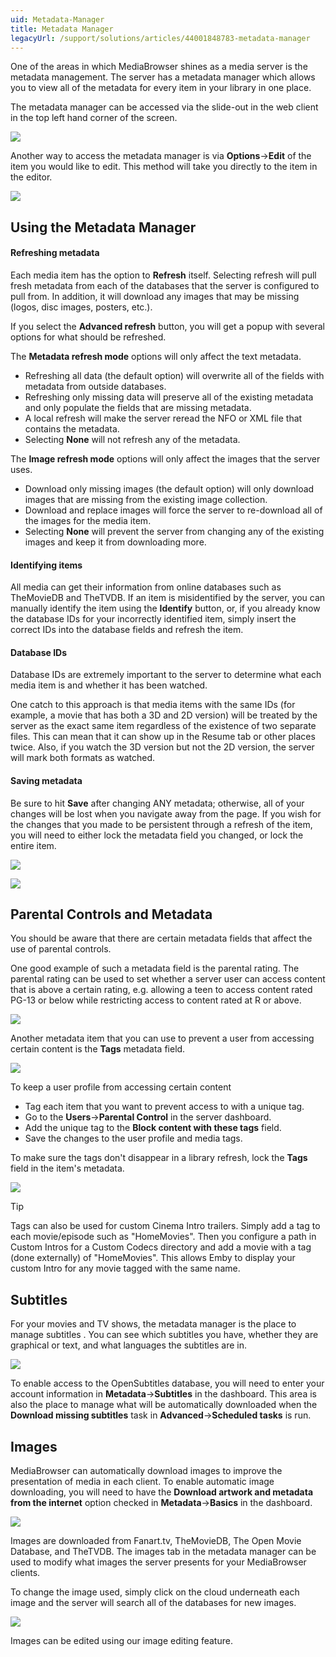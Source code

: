 ```yaml
---
uid: Metadata-Manager
title: Metadata Manager
legacyUrl: /support/solutions/articles/44001848783-metadata-manager
---
```


One of the areas in which MediaBrowser shines as a media server is the metadata management. The server has a metadata manager which allows you to view all of the metadata for every item in your library in one place.

The metadata manager can be accessed via the slide-out in the web client in the top left hand corner of the screen.

![](images/server/metadatamanager1.png)

Another way to access the metadata manager is via **Options**->**Edit** of the item you would like to edit. This method will take you directly to the item in the editor.

![](images/server/metadatamanager2.png)

## Using the Metadata Manager

#### Refreshing metadata

Each media item has the option to **Refresh** itself. Selecting refresh will pull fresh metadata from each of the databases that the server is configured to pull from. In addition, it will download any images that may be missing (logos, disc images, posters, etc.).

If you select the **Advanced refresh** button, you will get a popup with several options for what should be refreshed.

The **Metadata refresh mode** options will only affect the text metadata.
 
- Refreshing all data (the default option) will overwrite all of the fields with metadata from outside databases.
- Refreshing only missing data will preserve all of the existing metadata and only populate the fields that are missing metadata.
- A local refresh will make the server reread the NFO or XML file that contains the metadata.
- Selecting **None** will not refresh any of the metadata.

The **Image refresh mode** options will only affect the images that the server uses.

- Download only missing images (the default option) will only download images that are missing from the existing image collection.
- Download and replace images will force the server to re-download all of the images for the media item.
- Selecting **None** will prevent the server from changing any of the existing images and keep it from downloading more.

#### Identifying items

All media can get their information from online databases such as TheMovieDB and TheTVDB. If an item is misidentified by the server, you can manually identify the item using the **Identify** button, or, if you already know the database IDs for your incorrectly identified item, simply insert the correct IDs into the database fields and refresh the item.

#### Database IDs

Database IDs are extremely important to the server to determine what each media item is and whether it has been watched.

One catch to this approach is that media items with the same IDs (for example, a movie that has both a 3D and 2D version) will be treated by the server as the exact same item regardless of the existence of two separate files. This can mean that it can show up in the Resume tab or other places twice. Also, if you watch the 3D version but not the 2D version, the server will mark both formats as watched.

#### Saving metadata

Be sure to hit **Save** after changing ANY metadata; otherwise, all of your changes will be lost when you navigate away from the page. If you wish for the changes that you made to be persistent through a refresh of the item, you will need to either lock the metadata field you changed, or lock the entire item.

![](images/server/metadatamanager3.png)

![](images/server/metadatamanager4.png)

## Parental Controls and Metadata

You should be aware that there are certain metadata fields that affect the use of parental controls.

One good example of such a metadata field is the parental rating. The parental rating can be used to set whether a server user can access content that is above a certain rating, e.g. allowing a teen to access content rated PG-13 or below while restricting access to content rated at R or above.

![](images/server/metadatamanager11.png)

Another metadata item that you can use to prevent a user from accessing certain content is the **Tags** metadata field.

![](images/server/metadatamanager7.png)

To keep a user profile from accessing certain content

- Tag each item that you want to prevent access to with a unique tag.
- Go to the **Users**->**Parental Control** in the server dashboard.
- Add the unique tag to the **Block content with these tags** field.
- Save the changes to the user profile and media tags.

To make sure the tags don't disappear in a library refresh, lock the **Tags** field in the item's metadata.

![](images/server/metadatamanager6.png)

> [!TIP]
> Tags can also be used for custom Cinema Intro trailers. Simply add a tag to each movie/episode such as "HomeMovies".  Then you configure a path in Custom Intros for a Custom Codecs directory and add a movie with a tag (done externally) of "HomeMovies".  This allows Emby to display your custom Intro for any movie tagged with the same name.

## Subtitles

For your movies and TV shows, the metadata manager is the place to manage subtitles . You can see which subtitles you have, whether they are graphical or text, and what languages the subtitles are in.

![](images/server/metadatamanager8.png)

To enable access to the OpenSubtitles database, you will need to enter your account information in **Metadata**->**Subtitles** in the dashboard. This area is also the place to manage what will be automatically downloaded when the **Download missing subtitles** task in **Advanced**->**Scheduled tasks** is run.

## Images

MediaBrowser can automatically download images to improve the presentation of media in each client. To enable automatic image downloading, you will need to have the **Download artwork and metadata from the internet** option checked in **Metadata**->**Basics** in the dashboard.

![](images/server/metadatamanager5.png)

Images are downloaded from Fanart.tv, TheMovieDB, The Open Movie Database, and TheTVDB. The images tab in the metadata manager can be used to modify what images the server presents for your MediaBrowser clients.

To change the image used, simply click on the cloud underneath each image and the server will search all of the databases for new images.

![](images/server/metadatamanager9.png)

Images can be edited using our image editing feature.